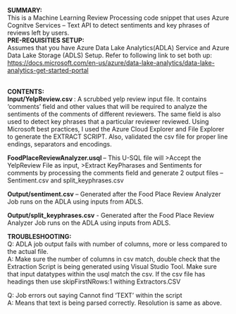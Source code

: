 <b>SUMMARY:</b> <br/>
This is a Machine Learning Review Processing code snippet that uses Azure Cognitve Services – Text API to detect sentiments and key phrases of reviews left by users. 
<br/><b>PRE-REQUISITIES SETUP:</b> <br/>
Assumes that you have Azure Data Lake Analytics(ADLA) Service and Azure Data Lake Storage (ADLS) Setup. Refer to following link to set both up: https://docs.microsoft.com/en-us/azure/data-lake-analytics/data-lake-analytics-get-started-portal

<br/><b>CONTENTS: </b><br/>
<b>Input/YelpReview.csv </b> : A scrubbed yelp review input file. It contains ‘comments’ field and other values that will be required to analyze the sentiments of the comments of different reviewers. The same field is also used to detect key phrases that a particular reviewer reviewed.
Using Microsoft best practices, I used the Azure Cloud Explorer and File Explorer to generate the EXTRACT SCRIPT. Also, validated the csv file for proper line endings, separators and encodings.

<b>FoodPlaceReviewAnalyzer.usql </b> –  This U-SQL file will >Accept the YelpReview File as input, >Extract KeyPharases and Sentiments for comments by processing the comments field and generate 2 output files – Sentiment.csv and split_keyphrases.csv

<b>Output/sentiment.csv</b> – Generated after the Food Place Review Analyzer Job runs on the ADLA using inputs from ADLS.

<b>Output/split_keyphrases.csv</b> - Generated after the Food Place Review Analyzer Job runs on the ADLA using inputs from ADLS.

<b>TROUBLESHOOTING:</b> <br/>
Q: ADLA job output fails with number of columns, more or less compared to the actual file.<br/>
A: Make sure the number of columns in csv match, double check that the Extraction Script is being generated using Visual Studio Tool. Make sure that input datatypes within the usql match the csv. If the csv file has headings then use skipFirstNRows:1 withing Extractors.CSV

Q: Job errors out saying Cannot find ‘TEXT’ within the script <br/>
A: Means that text is being parsed correctly. Resolution is same as above.

